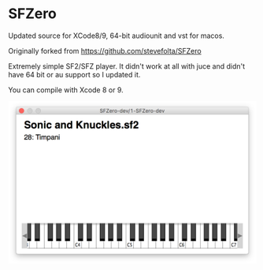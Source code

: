 # SFZero
Updated source for XCode8/9, 64-bit audiounit and vst for macos.

Originally forked from https://github.com/stevefolta/SFZero

Extremely simple SF2/SFZ player. It didn't work at all with juce and didn't have 64 bit or au support so I updated it.

You can compile with Xcode 8 or 9.

![screenshot](screenshot.png)
